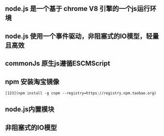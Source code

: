 ## node.js 是一个基于 chrome V8 引擎的一个js运行环境
## node.js 使用一个事件驱动，非阻塞式的IO模型，轻量且高效
## commonJs 原生js遵循ESCMScript
## npm  安装淘宝镜像
    [123](npm install -g cnpm --registry=https://registry.npm.taobao.org)
## node.js内置模块
## 非阻塞式的IO模型